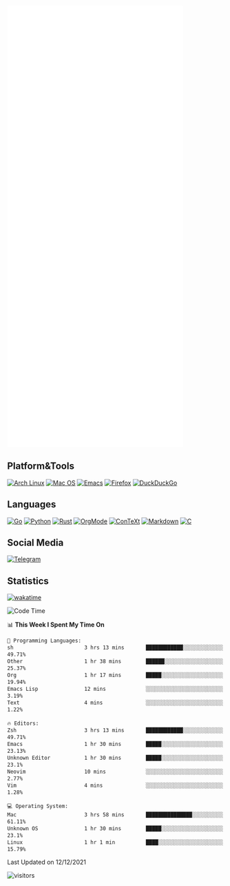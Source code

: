 ![Metrics](https://github.com/SteamedFish/SteamedFish/blob/master/github-metrics.svg)

## Platform&Tools

[![Arch Linux](https://img.shields.io/badge/ArchLinux-1793D1?logo=arch-linux&logoColor=fff&style=flat-square)](https://archlinux.org/)
[![Mac OS](https://img.shields.io/badge/MacOS-000000?style=flat-square&logo=macos&logoColor=F0F0F0)](https://www.apple.com/macos/)
[![Emacs](https://img.shields.io/badge/Emacs-%237F5AB6.svg?&style=flat-square&logo=gnu-emacs&logoColor=white)](https://www.gnu.org/software/emacs/)
[![Firefox](https://img.shields.io/badge/Firefox-FF7139?style=flat-square&logo=Firefox-Browser&logoColor=white)](https://firefox.com/)
[![DuckDuckGo](https://img.shields.io/badge/DuckDuckGo-DE5833?style=flat-square&logo=DuckDuckGo&logoColor=white)](https://duckduckgo.com/)

## Languages

[![Go](https://img.shields.io/badge/Golang-%2300ADD8.svg?style=flat-square&logo=go&logoColor=white)](https://golang.org/)
[![Python](https://img.shields.io/badge/Python-3670A0?style=flat-square&logo=python&logoColor=ffdd54)](https://www.python.org/)
[![Rust](https://img.shields.io/badge/Rust-%23000000.svg?style=flat-square&logo=rust&logoColor=white)](https://www.rust-lang.org/)
[![OrgMode](https://img.shields.io/badge/OrgMode-%23000000.svg?style=flat-square&logo=org&logoColor=white)](https://orgmode.org/)
[![ConTeXt](https://img.shields.io/badge/ConTeXt-%23008080.svg?style=flat-square&logo=latex&logoColor=white)](https://contextgarden.net/)
[![Markdown](https://img.shields.io/badge/MarkDown-%23000000.svg?style=flat-square&logo=markdown&logoColor=white)](https://daringfireball.net/projects/markdown/)
[![C](https://img.shields.io/badge/C-%2300599C.svg?style=flat-square&logo=c&logoColor=white)](https://www.iso.org/standard/74528.html)

## Social Media

[![Telegram](https://img.shields.io/badge/SteamedFish-2CA5E0?style=social&logo=telegram&logoColor=white)](https://t.me/SteamedFish)

## Statistics
[![wakatime](https://wakatime.com/badge/user/168280d6-fcf2-4b4f-ad3a-dc4612f35b38.svg)](https://wakatime.com/@168280d6-fcf2-4b4f-ad3a-dc4612f35b38)

<!--START_SECTION:waka-->
![Code Time](http://img.shields.io/badge/Code%20Time-1%2C505%20hrs%2013%20mins-blue)

📊 **This Week I Spent My Time On** 

```text
💬 Programming Languages: 
sh                       3 hrs 13 mins       ████████████░░░░░░░░░░░░░   49.71% 
Other                    1 hr 38 mins        ██████░░░░░░░░░░░░░░░░░░░   25.37% 
Org                      1 hr 17 mins        █████░░░░░░░░░░░░░░░░░░░░   19.94% 
Emacs Lisp               12 mins             ░░░░░░░░░░░░░░░░░░░░░░░░░   3.19% 
Text                     4 mins              ░░░░░░░░░░░░░░░░░░░░░░░░░   1.22%

🔥 Editors: 
Zsh                      3 hrs 13 mins       ████████████░░░░░░░░░░░░░   49.71% 
Emacs                    1 hr 30 mins        █████░░░░░░░░░░░░░░░░░░░░   23.13% 
Unknown Editor           1 hr 30 mins        █████░░░░░░░░░░░░░░░░░░░░   23.1% 
Neovim                   10 mins             ░░░░░░░░░░░░░░░░░░░░░░░░░   2.77% 
Vim                      4 mins              ░░░░░░░░░░░░░░░░░░░░░░░░░   1.28%

💻 Operating System: 
Mac                      3 hrs 58 mins       ███████████████░░░░░░░░░░   61.11% 
Unknown OS               1 hr 30 mins        █████░░░░░░░░░░░░░░░░░░░░   23.1% 
Linux                    1 hr 1 min          ████░░░░░░░░░░░░░░░░░░░░░   15.79%

```


 Last Updated on 12/12/2021
<!--END_SECTION:waka-->

![visitors](https://visitor-badge.laobi.icu/badge?page_id=SteamedFish.SteamedFish)
